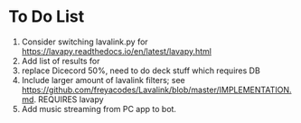# To Do List
1. Consider switching lavalink.py for https://lavapy.readthedocs.io/en/latest/lavapy.html
2. Add list of results for 
2. replace Dicecord 50%, need to do deck stuff which requires DB
3. Include larger amount of lavalink filters; see https://github.com/freyacodes/Lavalink/blob/master/IMPLEMENTATION.md. REQUIRES lavapy
4. Add music streaming from PC app to bot.
